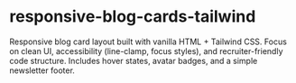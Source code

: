 # responsive-blog-cards-tailwind
 Responsive blog card layout built with vanilla HTML + Tailwind CSS. Focus on clean UI, accessibility (line-clamp, focus styles), and recruiter-friendly code structure. Includes hover states, avatar badges, and a simple newsletter footer.

